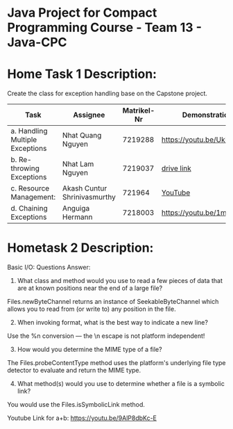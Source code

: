 # Java Project for Compact Programming Course - Team 13 - Java-CPC

# Home Task 1 Description:
Create the class for exception handling base on the Capstone project.

| Task | Assignee | Matrikel-Nr | Demonstration link |
| -------- | -------- | -------- | -------- |
a. Handling Multiple Exceptions | Nhat Quang Nguyen | 7219288 | https://youtu.be/UkRASlcOeUA |
b. Re-throwing Exceptions | Nhat Lam Nguyen | 7219037 | [drive link](https://drive.google.com/file/d/17FEiHO4Bsbj-lorNGRmnLRRh38OwNMfC/view?usp=sharing) |
c. Resource Management: | Akash Cuntur Shrinivasmurthy | 721964 | [YouTube](https://youtu.be/r4N748miUKs) |
d. Chaining Exceptions| Anguiga Hermann | 7218003| https://youtu.be/1mKDkRs0pDU

# Hometask 2 Description: 
Basic I/O:
Questions Answer: 
1. What class and method would you use to read a 
few pieces of data that are at known positions near 
the end of a large file?

 Files.newByteChannel returns an instance of SeekableByteChannel which allows you to read from (or write to) any position in the file.

2. When invoking format, what is the best way to 
indicate a new line?

Use the %n conversion — the \n escape is not platform independent!

3. How would you determine the MIME type of a 
file?

The Files.probeContentType method uses the platform's underlying file type detector to evaluate and return the MIME type.

4. What method(s) would you use to determine 
whether a file is a symbolic link?

You would use the Files.isSymbolicLink method.


Youtube Link for a+b: https://youtu.be/9AlP8dbKc-E 
